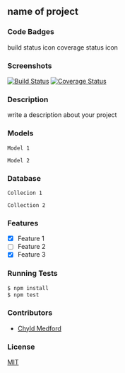## name of project
### Code Badges
build status icon
coverage status icon

### Screenshots
[![Build Status](https://travis-ci.org/bchiatt/cap-runner.svg)](https://travis-ci.org/bchiatt/cap-runner)
[![Coverage Status](https://coveralls.io/repos/bchiatt/cap-runner/badge.png)](https://coveralls.io/r/bchiatt/cap-runner)

### Description
write a description about your project

### Models
```
Model 1
```

```
Model 2
```

### Database
```
Collecion 1
```

```
Collection 2
```

### Features
- [x] Feature 1
- [ ] Feature 2
- [x] Feature 3

### Running Tests
```bash
$ npm install
$ npm test
```

### Contributors
- [Chyld Medford](https://github.com/chyld)

### License
[MIT](LICENSE)

